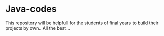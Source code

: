 Java-codes
==========

This repository will be helpfull for the students of final years to build their projects by own...All the best...